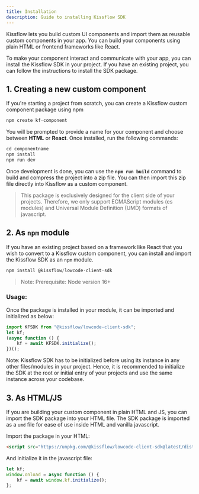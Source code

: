 ```yaml
---
title: Installation
description: Guide to installing Kissflow SDK
---
```

Kissflow lets you build custom UI components and import them as reusable custom components in your app. You can build your components using plain HTML or frontend frameworks like React. 

To make your component interact and communicate with your app, you can install the Kissflow SDK in your project. If you  have an existing project, you can follow the instructions to install the SDK package.

## 1. Creating a new custom component

If you're starting a project from scratch, you can create a Kissflow custom component package using npm
```js
npm create kf-component
```

You will be prompted to provide a name for your component and choose between **HTML** or **React**. Once installed, run the following commands:

```js
cd componentname
npm install
npm run dev
```

Once development is done, you can use the **`npm run build`** command to build and compress the project into a zip file. You can then import this zip file directly into Kissflow as a custom component.
> This package is exclusively designed for the client side of your projects. Therefore, we only support ECMAScript modules (es modules) and Universal Module Definition (UMD) formats of javascript.


## 2. As `npm` module

If you have an existing project based on a framework like React that you wish to convert to a Kissflow custom component, you can install and import the Kissflow SDK as an `npm` module.


```js
npm install @kissflow/lowcode-client-sdk
```
> Note: Prerequisite: Node version 16+


### Usage:
Once the package is installed in your module, it can be imported and initialized as below:

```js
import KFSDK from "@kissflow/lowcode-client-sdk";
let kf;
(async function () {
	kf = await KFSDK.initialize();
})();
```

Note: Kissflow SDK has to be initialized before using its instance in any other files/modules in your project. Hence, it is recommended to initialize the SDK at the root or initial entry of your projects and use the same instance across your codebase.


## 3. As HTML/JS

If you are building your custom component in plain HTML and JS, you can import the SDK package into your HTML file.
The SDK package is imported as a `umd` file for ease of use inside HTML and vanilla javascript. 

Import the package in your HTML:
```html
<script src="https://unpkg.com/@kissflow/lowcode-client-sdk@latest/dist/kfsdk.umd.js"></script>
```
And initialize it in the javascript file:
```js
let kf;
window.onload = async function () {
	kf = await window.kf.initialize();
};
```
